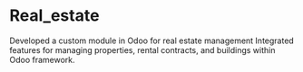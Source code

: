 # Real_estate
Developed a custom module in Odoo for real estate management  Integrated features for managing properties, rental contracts, and buildings within Odoo framework.
